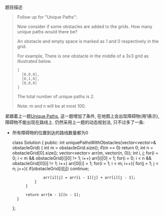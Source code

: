 题目描述

>Follow up for "Unique Paths":
>
>Now consider if some obstacles are added to the grids. How many unique paths would there be?
>
>An obstacle and empty space is marked as 1 and 0 respectively in the grid.
>
>For example,
>There is one obstacle in the middle of a 3x3 grid as illustrated below.
>
>     [
>       [0,0,0],
>       [0,1,0],
>       [0,0,0]
>     ]
>The total number of unique paths is 2.
>
>Note: m and n will be at most 100.

紧跟着上一题[Unique Paths](http://xiadong.info/2016/08/leetcode-62-unique-paths/), 这一题增加了条件, 在地图上会出现障碍物(用1表示), 障碍物不能出现在路线上. 仍然采用上一题的动态规划法, 只不过多了一条:

* 所有障碍物的位置到达的路线数量都为0


    class Solution {
    public:
        int uniquePathsWithObstacles(vector<vector<int>>& obstacleGrid) {
            int m = obstacleGrid.size();
            if(m == 0)
                return 0;
            int n = obstacleGrid[0].size();
            vector<vector<int>> arr(m, vector<int>(n, 0));
            int i, j;
            for(i = 0; i < m && obstacleGrid[i][0] != 1; i++)
                arr[i][0] = 1;
            for(i = 0; i < n && obstacleGrid[0][i] != 1; i++)
                arr[0][i] = 1;
            for(i = 1; i < m; i++){
                for(j = 1; j < n; j++){
                    if(obstacleGrid[i][j])
                        continue;
                        
                    arr[i][j] = arr[i - 1][j] + arr[i][j - 1];
                }
            }
            
            return arr[m - 1][n - 1];
        }
    };